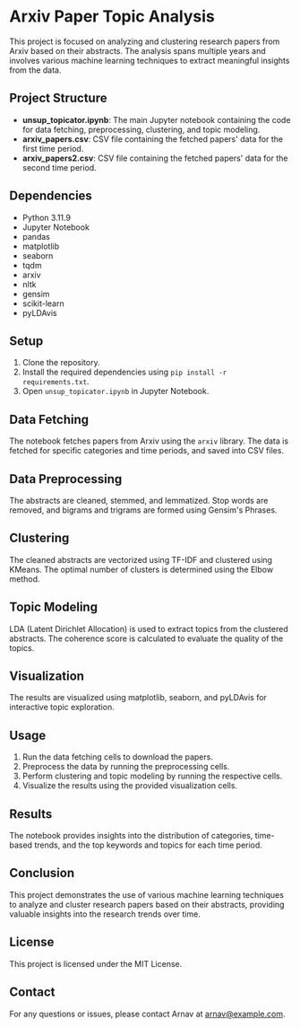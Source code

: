 # Arxiv Paper Topic Analysis

This project is focused on analyzing and clustering research papers from Arxiv based on their abstracts. The analysis spans multiple years and involves various machine learning techniques to extract meaningful insights from the data.

## Project Structure

- **unsup_topicator.ipynb**: The main Jupyter notebook containing the code for data fetching, preprocessing, clustering, and topic modeling.
- **arxiv_papers.csv**: CSV file containing the fetched papers' data for the first time period.
- **arxiv_papers2.csv**: CSV file containing the fetched papers' data for the second time period.

## Dependencies

- Python 3.11.9
- Jupyter Notebook
- pandas
- matplotlib
- seaborn
- tqdm
- arxiv
- nltk
- gensim
- scikit-learn
- pyLDAvis

## Setup

1. Clone the repository.
2. Install the required dependencies using `pip install -r requirements.txt`.
3. Open `unsup_topicator.ipynb` in Jupyter Notebook.

## Data Fetching

The notebook fetches papers from Arxiv using the `arxiv` library. The data is fetched for specific categories and time periods, and saved into CSV files.

## Data Preprocessing

The abstracts are cleaned, stemmed, and lemmatized. Stop words are removed, and bigrams and trigrams are formed using Gensim's Phrases.

## Clustering

The cleaned abstracts are vectorized using TF-IDF and clustered using KMeans. The optimal number of clusters is determined using the Elbow method.

## Topic Modeling

LDA (Latent Dirichlet Allocation) is used to extract topics from the clustered abstracts. The coherence score is calculated to evaluate the quality of the topics.

## Visualization

The results are visualized using matplotlib, seaborn, and pyLDAvis for interactive topic exploration.

## Usage

1. Run the data fetching cells to download the papers.
2. Preprocess the data by running the preprocessing cells.
3. Perform clustering and topic modeling by running the respective cells.
4. Visualize the results using the provided visualization cells.

## Results

The notebook provides insights into the distribution of categories, time-based trends, and the top keywords and topics for each time period.

## Conclusion

This project demonstrates the use of various machine learning techniques to analyze and cluster research papers based on their abstracts, providing valuable insights into the research trends over time.

## License

This project is licensed under the MIT License.

## Contact

For any questions or issues, please contact Arnav at arnav@example.com.
